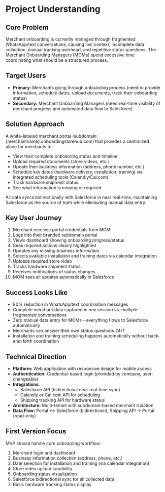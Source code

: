 # Project Understanding

## Core Problem
Merchant onboarding is currently managed through fragmented WhatsApp/text conversations, causing lost context, incomplete data collection, manual tracking overhead, and repetitive status questions. The Merchant Onboarding Managers (MOMs) spend excessive time coordinating what should be a structured process.

## Target Users
- **Primary:** Merchants going through onboarding process (need to provide information, schedule dates, upload documents, track their onboarding status)
- **Secondary:** Merchant Onboarding Managers (need real-time visibility of merchant progress and automated data flow to Salesforce)

## Solution Approach
A white-labeled merchant portal (subdomain: {merchantname}.onboardingstorehub.com) that provides a centralized place for merchants to:
- View their complete onboarding status and timeline
- Upload required documents (store videos, etc.)
- Update their business information (address, phone number, etc.)
- Schedule key dates (hardware delivery, installation, training) via integrated scheduling tools (Calendly/Cal.com)
- Track hardware shipment status
- See what information is missing or required

All data syncs bidirectionally with Salesforce in near real-time, maintaining Salesforce as the source of truth while eliminating manual data entry.

## Key User Journey
1. Merchant receives portal credentials from MOM
2. Logs into their branded subdomain portal
3. Views dashboard showing onboarding progress/status
4. Sees required actions clearly highlighted
5. Updates any missing business information
6. Selects available installation and training dates via calendar integration
7. Uploads required store video
8. Tracks hardware shipment status
9. Receives notifications of status changes
10. MOM sees all updates automatically in Salesforce

## Success Looks Like
- 80% reduction in WhatsApp/text coordination messages
- Complete merchant data captured in one session vs. multiple fragmented conversations
- Zero manual data entry for MOMs - everything flows to Salesforce automatically
- Merchants can answer their own status questions 24/7
- Installation and training scheduling happens automatically without back-and-forth coordination

## Technical Direction
- **Platform:** Web application with responsive design for mobile access
- **Authentication:** Credential-based login (provided by company, user-changeable)
- **Integrations:** 
  - Salesforce API (bidirectional near real-time sync)
  - Calendly or Cal.com API for scheduling
  - Shipping tracking API for hardware status
- **Architecture:** Multi-tenant with subdomain-based merchant isolation
- **Data Flow:** Portal ↔ Salesforce (bidirectional), Shipping API → Portal (read-only)

## First Version Focus
MVP should handle core onboarding workflow:
1. Merchant login and dashboard
2. Business information collection (address, phone, etc.)
3. Date selection for installation and training (via calendar integration)
4. Store video upload capability
5. Onboarding status visualization
6. Salesforce bidirectional sync for all collected data
7. Basic hardware tracking status display